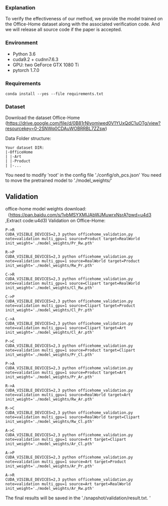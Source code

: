 ### Explanation
To verify the effectiveness of our method, we provide the model trained on the Office-Home dataset along with the associated verification code. And we will release all source code if the paper is accepted.
### Environment
- Python 3.6
- cuda9.2 + cudnn7.6.3
- GPU: two GeForce GTX 1080 Ti 
- pytorch 1.7.0

### Requirements
    conda install --yes --file requirements.txt

### Dataset

Download the dataset Office-Home (https://drive.google.com/file/d/0B81rNlvomiwed0V1YUxQdC1uOTg/view?resourcekey=0-2SNWq0CDAuWOBRRBL7ZZsw)

Data Folder structure: 
```
Your dataset DIR:
|-OfficeHome
| |-Art
| |-Product
| |-...
```
You need to modify 'root' in the config file './config/oh_pcs.json'
You need to move the pretrained model to './model_weights/'

## Validation
office-home model weights download: （https://pan.baidu.com/s/1vbMSYXMlJAbWJMuwrxNsrA?pwd=u4d3 ,Extract code:u4d3)
Validation on Office-Home: 

```
P->R
CUDA_VISIBLE_DEVICES=2,3 python officehome_validation.py note=validation multi_gpu=1 source=Product target=RealWorld init_weight='./model_weights/Pr_Rw.pth' 

R->P
CUDA_VISIBLE_DEVICES=2,3 python officehome_validation.py note=validation multi_gpu=1 source=RealWorld target=Product init_weight='./model_weights/Rw_Pr.pth' 

C->R
CUDA_VISIBLE_DEVICES=2,3 python officehome_validation.py note=validation multi_gpu=1 source=Clipart target=RealWorld init_weight='./model_weights/Cl_Rw.pth' 

C->P
CUDA_VISIBLE_DEVICES=2,3 python officehome_validation.py note=validation multi_gpu=1 source=Clipart target=Product init_weight='./model_weights/Cl_Pr.pth' 

C->A
CUDA_VISIBLE_DEVICES=2,3 python officehome_validation.py note=validation multi_gpu=1 source=Clipart target=Art init_weight='./model_weights/Cl_Ar.pth' 

P->C
CUDA_VISIBLE_DEVICES=2,3 python officehome_validation.py note=validation multi_gpu=1 source=Product target=Clipart init_weight='./model_weights/Pr_Cl.pth' 

P->A
CUDA_VISIBLE_DEVICES=2,3 python officehome_validation.py note=validation multi_gpu=1 source=Product target=Art init_weight='./model_weights/Pr_Ar.pth' 

R->A
CUDA_VISIBLE_DEVICES=2,3 python officehome_validation.py note=validation multi_gpu=1 source=RealWorld target=Art init_weight='./model_weights/Rw_Ar.pth'

R->C
CUDA_VISIBLE_DEVICES=2,3 python officehome_validation.py note=validation multi_gpu=1 source=RealWorld target=Clipart init_weight='./model_weights/Rw_Cl.pth'

A->C
CUDA_VISIBLE_DEVICES=2,3 python officehome_validation.py note=validation multi_gpu=1 source=Art target=Clipart init_weight='./model_weights/Ar_Cl.pth' 

A->P
CUDA_VISIBLE_DEVICES=2,3 python officehome_validation.py note=validation multi_gpu=1 source=Art target=Product init_weight='./model_weights/Ar_Pr.pth'

A->R
CUDA_VISIBLE_DEVICES=2,3 python officehome_validation.py note=validation multi_gpu=1 source=Art target=RealWorld init_weight='./model_weights/Ar_Rw.pth' 

```

The final results  will be saved in the './snapshot/validation/result.txt. '

